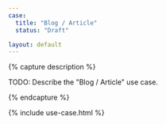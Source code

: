 ```yaml
---
case:
  title: "Blog / Article"
  status: "Draft"

layout: default
---
```


{% capture description %}

TODO: Describe the "Blog / Article" use case.

{% endcapture %}

{% include use-case.html %}